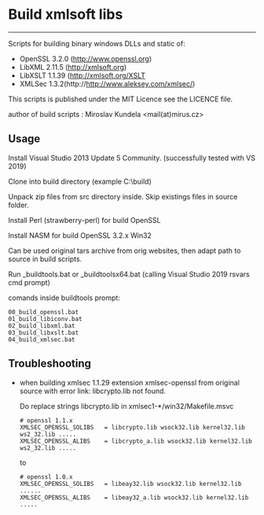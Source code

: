 # Build xmlsoft libs
---
Scripts for building binary windows DLLs and static of:

* OpenSSL 3.2.0 (http://www.openssl.org)
* LibXML 2.11.5 (http://xmlsoft.org)
* LibXSLT 1.1.39 (http://xmlsoft.org/XSLT
* XMLSec 1.3.2(http://http://www.aleksey.com/xmlsec/)

This scripts is published under the MIT Licence see the LICENCE file.

author of build scripts : Miroslav Kundela &lt;mail(at)mirus.cz&gt;

Usage
---

Install Visual Studio 2013 Update 5 Community. (successfully tested with VS 2019)

Clone into build directory (example C:\build)

Unpack zip files from src directory inside. Skip existings files in source folder.

Install Perl (strawberry-perl) for build OpenSSL

Install NASM for build OpenSSL 3.2.x Win32

Can be used original tars archive from orig websites, then adapt path to source in build scripts.

Run _buildtools.bat or _buildtoolsx64.bat (calling Visual Studio 2019 rsvars cmd prompt)

comands inside buildtools prompt:

	00_build_openssl.bat
	01_build_libiconv.bat
	02_build_libxml.bat
	03_build_libxslt.bat
	04_build_xmlsec.bat

Troubleshooting
---

* when building xmlsec 1.1.29 extension xmlsec-openssl from original source with error link: libcrypto.lib not found.

	Do replace strings libcrypto.lib in xmlsec1-*/win32/Makefile.msvc
	```
	# openssl 1.1.x
	XMLSEC_OPENSSL_SOLIBS   = libcrypto.lib wsock32.lib kernel32.lib ws2_32.lib .....
	XMLSEC_OPENSSL_ALIBS    = libcrypto_a.lib wsock32.lib kernel32.lib ws2_32.lib .....
	```
	to
	```
	# openssl 1.0.x
	XMLSEC_OPENSSL_SOLIBS   = libeay32.lib wsock32.lib kernel32.lib ......
	XMLSEC_OPENSSL_ALIBS    = libeay32_a.lib wsock32.lib kernel32.lib .....
	```
